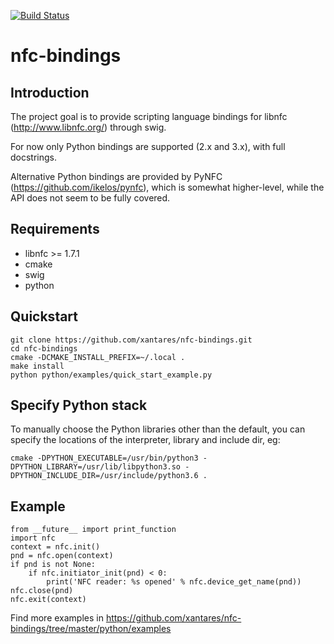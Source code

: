 [![Build Status](https://github.com/xantares/nfc-bindings/actions/workflows/build.yml/badge.svg?branch=master)](https://github.com/xantares/nfc-bindings/actions/workflows/build.yml)

nfc-bindings
============

Introduction
------------

The project goal is to provide scripting language bindings for libnfc (http://www.libnfc.org/) through swig.

For now only Python bindings are supported (2.x and 3.x), with full docstrings.

Alternative Python bindings are provided by PyNFC (https://github.com/ikelos/pynfc), which is somewhat higher-level, while the API does not seem to be fully covered.

Requirements
------------

  * libnfc >= 1.7.1
  * cmake
  * swig
  * python

Quickstart
----------

    git clone https://github.com/xantares/nfc-bindings.git
    cd nfc-bindings
    cmake -DCMAKE_INSTALL_PREFIX=~/.local .
    make install
    python python/examples/quick_start_example.py

Specify Python stack
--------------------

To manually choose the Python libraries other than the default, you can specify the locations of the interpreter, library and include dir, eg:

    cmake -DPYTHON_EXECUTABLE=/usr/bin/python3 -DPYTHON_LIBRARY=/usr/lib/libpython3.so -DPYTHON_INCLUDE_DIR=/usr/include/python3.6 .

Example
-------

    from __future__ import print_function
    import nfc
    context = nfc.init()
    pnd = nfc.open(context)
    if pnd is not None:
        if nfc.initiator_init(pnd) < 0:
            print('NFC reader: %s opened' % nfc.device_get_name(pnd))
    nfc.close(pnd)
    nfc.exit(context)

Find more examples in https://github.com/xantares/nfc-bindings/tree/master/python/examples
